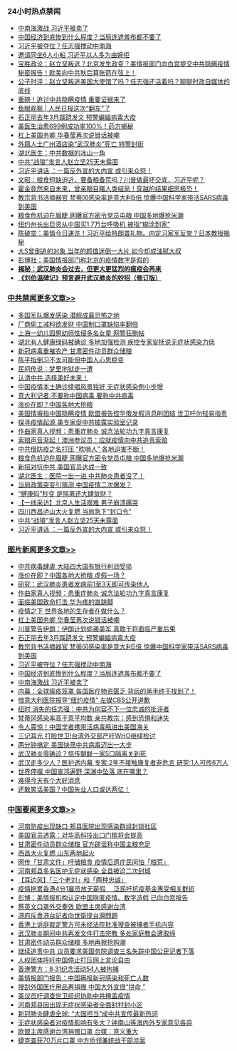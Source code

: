 <div class="catlist">
<h3>24小时热点禁闻</h3>
<ul>
<li><a href="https://github.com/fqnews/bnews/blob/master/topimagenews/20200401/1304665.md">中南海激战 习近平被卖了</a></li>
<li><a href="https://github.com/fqnews/bnews/blob/master/topimagenews/20200401/1304684.md">中国经济到底惨到什么程度？当局连遮羞布都不要了</a></li>
<li><a href="https://github.com/fqnews/bnews/blob/master/topimagenews/20200402/1304715.md">习近平被夺位？任志强搅动中南海</a></li>
<li><a href="https://github.com/fqnews/bnews/blob/master/cbnews/20200401/1304672.md">邀请同坐6人小船 习近平以人多为由婉拒</a></li>
<li><a href="https://github.com/fqnews/bnews/blob/master/bannedvideo/20200402/1304789.md">宝胜政论：赵立坚叛逃？北京发生政变？美情报部门向白宫提交中共隐瞒疫情秘密报告！欧美向中共秋后算账箭在弦上！</a></li>
<li><a href="https://github.com/fqnews/bnews/blob/master/bannedvideo/20200402/1304694.md">公子时评：赵立坚叛逃美国大使馆了吗？任志强还活着吗？聊聊时政自媒体的底线 </a></li>
<li><a href="https://github.com/fqnews/bnews/blob/master/cnnews/20200402/1304970.md">重磅！追讨中共隐瞒疫情 重要证据来了</a></li>
<li><a href="https://github.com/fqnews/bnews/blob/master/baitai/20200402/1304788.md">鱼眼观察 &#124; 人民日报这次“翻车”了</a></li>
<li><a href="https://github.com/fqnews/bnews/blob/master/topimagenews/20200402/1304964.md">石正丽去年3月蹊跷发文 预警蝙蝠病毒大疫</a></li>
<li><a href="https://github.com/fqnews/bnews/blob/master/cnnews/20200402/1304843.md">美医生治愈699例成功率100%！药方揭秘</a></li>
<li><a href="https://github.com/fqnews/bnews/blob/master/topimagenews/20200402/1305019.md">杠上美国务卿 华春莹再次说错话被嘲</a></li>
<li><a href="https://github.com/fqnews/bnews/blob/master/cbnews/20200402/1304996.md">外籍人士广州酒店染“武汉肺炎”死亡 特警封街</a></li>
<li><a href="https://github.com/fqnews/bnews/blob/master/cbnews/20200401/1304578.md">湖北医生：中共数据的冰山一角</a></li>
<li><a href="https://github.com/fqnews/bnews/blob/master/cbnews/20200402/1305021.md">中共“战狼”发言人赵立坚25天未露面</a></li>
<li><a href="https://github.com/fqnews/bnews/blob/master/cbnews/20200402/1305020.md">习近平讲话 ：一篇反外宣的大内宣 或引来众怒！</a></li>
<li><a href="https://github.com/fqnews/bnews/blob/master/cbnews/20200402/1304793.md">文昭：粮食短缺迫近，要备粮备荒吗？川普做最坏交底，习近平呢？ </a></li>
<li><a href="https://github.com/fqnews/bnews/blob/master/funmedia/20200402/1304841.md">霍金竟然来自未来，曾亲眼目睹人类结局！穿越的结果细思极恐！</a></li>
<li><a href="https://github.com/fqnews/bnews/blob/master/topimagenews/20200402/1304732.md">教宗背书活摘器官 梵蒂冈感染率是意大利5倍 惊爆中国科学家带活SARS病毒到美国</a></li>
<li><a href="https://github.com/fqnews/bnews/blob/master/cbnews/20200402/1305073.md">粮食危机迫在眉睫 网曝官方密令党员屯粮 中国多地爆抢米潮</a></li>
<li><a href="https://github.com/fqnews/bnews/blob/master/comments/20200402/1304848.md">纽约州长出巨资从中国买1.7万台呼吸机 被指“糊涂到家”</a></li>
<li><a href="https://github.com/fqnews/bnews/blob/master/cbnews/20200402/1304820.md">陈破空：美情今日速览！习近平给特朗普礼物。内定习家军反党？日本教授揭秘 </a></li>
<li><a href="https://github.com/fqnews/bnews/blob/master/yule/20200402/1304757.md">大S曾倒追的对象 当年的颜值迷倒一大片 如今却成油腻大叔</a></li>
<li><a href="https://github.com/fqnews/bnews/blob/master/cbnews/20200402/1304792.md">彭博社：美国情报部门称北京的疫情数字是假的</a></li>
<li><b><a href="https://github.com/fqnews/bnews/blob/master/comments/20200211/1275071.md" target="_blank">揭秘：武汉肺炎会过去，但更大更猛烈的瘟疫会再来</a></b></li>
<li><b><a href="https://github.com/fqnews/bnews/blob/master/comments/20200207/1272816.md" target="_blank">《刘伯温碑记》预言避开武汉肺炎的妙招（修订版）</a></b></li>
</ul>
</div>

<div class="catlist">
<h3><a href="https://github.com/fqnews/bnews/blob/master/cbnews/" target="_blank">中共禁闻</a><span><a href="https://github.com/fqnews/bnews/blob/master/cbnews/" target="_blank" rel="nofollow">更多文章>></a></span></h3>
<ul>
<li><a href="https://github.com/fqnews/bnews/blob/master/cbnews/20200402/1305197.md" target="_blank">多国军队爆发感染 潜舰成最恐怖之地</a></li>
<li><a href="https://github.com/fqnews/bnews/blob/master/cbnews/20200402/1305196.md" target="_blank">厂商偷工减料欲发财 中国制口罩缺陷率翻倍</a></li>
<li><a href="https://github.com/fqnews/bnews/blob/master/cbnews/20200402/1305195.md" target="_blank">上海一幼儿园男幼师性侵多名女童 网警狂删帖</a></li>
<li><a href="https://github.com/fqnews/bnews/blob/master/cbnews/20200402/1305182.md" target="_blank">湖北有人健康绿码被确诊 多地加强检测 疾控专家安抚说无症状感染力低</a></li>
<li><a href="https://github.com/fqnews/bnews/blob/master/cbnews/20200402/1305181.md" target="_blank">新冠病毒重摧农产 甘肃密件动员群众储粮</a></li>
<li><a href="https://github.com/fqnews/bnews/blob/master/cbnews/20200402/1305179.md" target="_blank">陈平指倒习不太可能但中国人心思稳变</a></li>
<li><a href="https://github.com/fqnews/bnews/blob/master/cbnews/20200402/1305099.md" target="_blank">民间传说：梦里地狱走一遭</a></li>
<li><a href="https://github.com/fqnews/bnews/blob/master/cbnews/20200402/1305164.md" target="_blank">认清中共 选择美好未来！</a></li>
<li><a href="https://github.com/fqnews/bnews/blob/master/cbnews/20200402/1305162.md" target="_blank">中国疫情本土确诊续唱风景独好 无症状感染例小步增</a></li>
<li><a href="https://github.com/fqnews/bnews/blob/master/cbnews/20200402/1305150.md" target="_blank">意大利记者:不要称中国病毒 要称中共病毒</a></li>
<li><a href="https://github.com/fqnews/bnews/blob/master/cbnews/20200402/1305145.md" target="_blank">涨价在即？中国各地大抢粮</a></li>
<li><a href="https://github.com/fqnews/bnews/blob/master/cbnews/20200402/1305131.md" target="_blank">美国情报指中国隐瞒疫情 欧盟报告控华俄发假消息削团结 世卫吁勿轻易指责</a></li>
<li><a href="https://github.com/fqnews/bnews/blob/master/cbnews/20200402/1305112.md" target="_blank">探寻疫情起源 美专家促中共披露实验室记录</a></li>
<li><a href="https://github.com/fqnews/bnews/blob/master/comments/20200402/1304918.md" target="_blank">作曲家真人视频：患重症肺炎 诚念法轮功九字真言康复</a></li>
<li><a href="https://github.com/fqnews/bnews/blob/master/cbnews/20200402/1305091.md" target="_blank">索赔声音渐起！澳洲参议员：应就疫情向中共追责索赔</a></li>
<li><a href="https://github.com/fqnews/bnews/blob/master/cbnews/20200402/1305090.md" target="_blank">中共借防疫之名打压 “吹哨人” 各地迫害不断！</a></li>
<li><a href="https://github.com/fqnews/bnews/blob/master/cbnews/20200402/1305073.md" target="_blank">粮食危机迫在眉睫 网曝官方密令党员屯粮 中国多地爆抢米潮</a></li>
<li><a href="https://github.com/fqnews/bnews/blob/master/cbnews/20200402/1305071.md" target="_blank">新招对抗中共 美国官员达成一致</a></li>
<li><a href="https://github.com/fqnews/bnews/blob/master/cbnews/20200402/1305066.md" target="_blank">湖北医生：医院一出一进 中共肺炎患者没了！</a></li>
<li><a href="https://github.com/fqnews/bnews/blob/master/cbnews/20200402/1305045.md" target="_blank">当局政策突变引猜测 中国疫情二次爆发？</a></li>
<li><a href="https://github.com/fqnews/bnews/blob/master/cbnews/20200402/1305041.md" target="_blank">“健康码”秒变 是隔离还大肆敛财？</a></li>
<li><a href="https://github.com/fqnews/bnews/blob/master/cbnews/20200402/1305040.md" target="_blank">【一线采访】北京人生活艰难 男子崩溃痛哭</a></li>
<li><a href="https://github.com/fqnews/bnews/blob/master/cbnews/20200402/1305022.md" target="_blank">四川西昌泸山大火复燃 当局急下“封口令”</a></li>
<li><a href="https://github.com/fqnews/bnews/blob/master/cbnews/20200402/1305021.md" target="_blank">中共“战狼”发言人赵立坚25天未露面</a></li>
<li><a href="https://github.com/fqnews/bnews/blob/master/cbnews/20200402/1305020.md" target="_blank">习近平讲话 ：一篇反外宣的大内宣 或引来众怒！</a></li>

</ul>
</div>
<div class="catlist">
<h3><a href="https://github.com/fqnews/bnews/blob/master/topimagenews/" target="_blank">图片新闻</a><span><a href="https://github.com/fqnews/bnews/blob/master/topimagenews/" target="_blank" rel="nofollow">更多文章>></a></span></h3>
<ul>
<li><a href="https://github.com/fqnews/bnews/blob/master/topimagenews/20200402/1305194.md" target="_blank">中共病毒肆虐 大陆四大国有银行利润受损</a></li>
<li><a href="https://github.com/fqnews/bnews/blob/master/topimagenews/20200402/1305149.md" target="_blank">涨价在即？中国各地大抢粮 虚假一场？</a></li>
<li><a href="https://github.com/fqnews/bnews/blob/master/topimagenews/20200402/1305108.md" target="_blank">研究：武汉肺炎患者发病前1至3天即可传染他人</a></li>
<li><a href="https://github.com/fqnews/bnews/blob/master/comments/20200402/1304918.md" target="_blank">作曲家真人视频：患重症肺炎 诚念法轮功九字真言康复</a></li>
<li><a href="https://github.com/fqnews/bnews/blob/master/topimagenews/20200402/1305072.md" target="_blank">面临美国致命打击 华为疼的直跳脚</a></li>
<li><a href="https://github.com/fqnews/bnews/blob/master/topimagenews/20200402/1305044.md" target="_blank">疫情之下 世界各地的生存者在做什么？</a></li>
<li><a href="https://github.com/fqnews/bnews/blob/master/topimagenews/20200402/1305019.md" target="_blank">杠上美国务卿 华春莹再次说错话被嘲</a></li>
<li><a href="https://github.com/fqnews/bnews/blob/master/topimagenews/20200402/1304965.md" target="_blank">川普警告伊朗：伊朗计划偷袭美军 真敢干将面临严重后果</a></li>
<li><a href="https://github.com/fqnews/bnews/blob/master/topimagenews/20200402/1304964.md" target="_blank">石正丽去年3月蹊跷发文 预警蝙蝠病毒大疫</a></li>
<li><a href="https://github.com/fqnews/bnews/blob/master/topimagenews/20200402/1304732.md" target="_blank">教宗背书活摘器官 梵蒂冈感染率是意大利5倍 惊爆中国科学家带活SARS病毒到美国</a></li>
<li><a href="https://github.com/fqnews/bnews/blob/master/topimagenews/20200402/1304715.md" target="_blank">习近平被夺位？任志强搅动中南海</a></li>
<li><a href="https://github.com/fqnews/bnews/blob/master/topimagenews/20200401/1304684.md" target="_blank">中国经济到底惨到什么程度？当局连遮羞布都不要了</a></li>
<li><a href="https://github.com/fqnews/bnews/blob/master/topimagenews/20200401/1304665.md" target="_blank">中南海激战 习近平被卖了</a></li>
<li><a href="https://github.com/fqnews/bnews/blob/master/topimagenews/20200401/1304511.md" target="_blank">内幕：全球瘟疫笼罩 各国医疗物资匮乏 背后的黑手终于找到了！</a></li>
<li><a href="https://github.com/fqnews/bnews/blob/master/topimagenews/20200401/1304471.md" target="_blank">借意大利医院报导“纽约疫情” 左媒CBS公开道歉</a></li>
<li><a href="https://github.com/fqnews/bnews/blob/master/topimagenews/20200401/1304458.md" target="_blank">纽时 消失的任志强：中共为何容不下一位忠诚的批评者</a></li>
<li><a href="https://github.com/fqnews/bnews/blob/master/topimagenews/20200401/1304353.md" target="_blank">梵蒂冈感染率高于意平均数 亲共教宗：感到恐惧和迷失</a></li>
<li><a href="https://github.com/fqnews/bnews/blob/master/topimagenews/20200401/1304352.md" target="_blank">令人震惊！中国学者携带活病毒瓶进出美国海关</a></li>
<li><a href="https://github.com/fqnews/bnews/blob/master/topimagenews/20200401/1304351.md" target="_blank">三记耳光 打脸世卫!台湾外交部严吁WHO继续检讨</a></li>
<li><a href="https://github.com/fqnews/bnews/blob/master/topimagenews/20200401/1304196.md" target="_blank">两分钟搞定 美国快筛中共病毒迈出一大步</a></li>
<li><a href="https://github.com/fqnews/bnews/blob/master/topimagenews/20200401/1304174.md" target="_blank">武汉肺炎零确诊？惊传朝鲜一家5口隔离关到死</a></li>
<li><a href="https://github.com/fqnews/bnews/blob/master/topimagenews/20200331/1304098.md" target="_blank">武汉走多少人？医护透内幕 专家:2年不接触康复者非危言 研究:1人可传6万人</a></li>
<li><a href="https://github.com/fqnews/bnews/blob/master/topimagenews/20200331/1304078.md" target="_blank">世界停摆 中国哀鸿遍野 深渊中坠落 底在哪里？</a></li>
<li><a href="https://github.com/fqnews/bnews/blob/master/topimagenews/20200331/1303798.md" target="_blank">难得今天有个大好消息</a></li>
<li><a href="https://github.com/fqnews/bnews/blob/master/topimagenews/20200331/1303672.md" target="_blank">还敢笑话美国？中国失业人口或达两亿！</a></li>

</ul>
</div>
<div class="catlist">
<h3><a href="https://github.com/fqnews/bnews/blob/master/headline/" target="_blank">中国要闻</a><span><a href="https://github.com/fqnews/bnews/blob/master/headline/" target="_blank" rel="nofollow">更多文章>></a></span></h3>
<ul>
<li><a href="https://github.com/fqnews/bnews/blob/master/headline/20200402/1305203.md" target="_blank">河南防疫出现缺口 郏县医院出现感染群组封锁社区</a></li>
<li><a href="https://github.com/fqnews/bnews/blob/master/headline/20200402/1305200.md" target="_blank">美国官员透露：对华高科技出口门槛将会提高</a></li>
<li><a href="https://github.com/fqnews/bnews/blob/master/headline/20200402/1305193.md" target="_blank">甘肃密件动员群众储粮  官方辟谣称中国主粮充足</a></li>
<li><a href="https://github.com/fqnews/bnews/blob/master/headline/20200402/1305172.md" target="_blank">西昌大火复燃 山东两地起火</a></li>
<li><a href="https://github.com/fqnews/bnews/blob/master/headline/20200402/1305189.md" target="_blank">网传「甘肃文件」吁储粮食  疫情后遗症民间怕「粮荒」</a></li>
<li><a href="https://github.com/fqnews/bnews/blob/master/headline/20200402/1305188.md" target="_blank">河南郏县多名医护无症状感染   全县被迫二次封城</a></li>
<li><a href="https://github.com/fqnews/bnews/blob/master/headline/20200402/1305187.md" target="_blank">【耳边风】「三个老刘」和「两种忠诚」</a></li>
<li><a href="https://github.com/fqnews/bnews/blob/master/headline/20200402/1305186.md" target="_blank">疫情拖累香港4分1雇员放无薪假  　泛民吁抗疫基金惠受相关群组</a></li>
<li><a href="https://github.com/fqnews/bnews/blob/master/headline/20200402/1305185.md" target="_blank">彭博：美情报机构认定中国隐匿疫情、数字造假 已向白宫报告</a></li>
<li><a href="https://github.com/fqnews/bnews/blob/master/headline/20200402/1305184.md" target="_blank">蔡英文口罩外交奏效    欧盟主席感谢台湾</a></li>
<li><a href="https://github.com/fqnews/bnews/blob/master/headline/20200402/1305175.md" target="_blank">港府斥責港台記者向世衛提台灣問題</a></li>
<li><a href="https://github.com/fqnews/bnews/blob/master/headline/20200402/1305137.md" target="_blank">香港上诉庭裁定警方可未经法院批准搜查被捕者手机内容</a></li>
<li><a href="https://github.com/fqnews/bnews/blob/master/headline/20200402/1305123.md" target="_blank">武汉肺炎期间中共再发文件打击宗教 多处家庭教会遭取缔</a></li>
<li><a href="https://github.com/fqnews/bnews/blob/master/headline/20200402/1305120.md" target="_blank">甘肃密件动员群众储粮 多地再掀抢购潮</a></li>
<li><a href="https://github.com/fqnews/bnews/blob/master/headline/20200402/1304905.md" target="_blank">继续追责中共 议员要求美国务院调查三名失踪中国公民记者下落</a></li>
<li><a href="https://github.com/fqnews/bnews/blob/master/headline/20200402/1304870.md" target="_blank">人权团体呼吁中国停止打压网上言论自由</a></li>
<li><a href="https://github.com/fqnews/bnews/blob/master/headline/20200402/1304833.md" target="_blank">香港警方：8·31纪念活动54人被拘捕</a></li>
<li><a href="https://github.com/fqnews/bnews/blob/master/headline/20200402/1304813.md" target="_blank">美情报部门报告：中国瞒报新冠感染和死亡人数</a></li>
<li><a href="https://github.com/fqnews/bnews/blob/master/headline/20200402/1304812.md" target="_blank">搜刮外国医疗用品再捐赠   中国大外宣很“拼命 ”</a></li>
<li><a href="https://github.com/fqnews/bnews/blob/master/headline/20200402/1304811.md" target="_blank">美议员吁调查世卫组织协助中共掩盖疫情</a></li>
<li><a href="https://github.com/fqnews/bnews/blob/master/headline/20200402/1304798.md" target="_blank">河南郏县因出现无症状感染者全面封村封小区</a></li>
<li><a href="https://github.com/fqnews/bnews/blob/master/headline/20200402/1304790.md" target="_blank">新冠肺炎肆虐全球: “大国担当”成中共宣传最新热词</a></li>
<li><a href="https://github.com/fqnews/bnews/blob/master/headline/20200402/1304784.md" target="_blank">无症状感染者对疫情影响有多大？钟南山等海内外专家意见各异</a></li>
<li><a href="https://github.com/fqnews/bnews/blob/master/headline/20200402/1304782.md" target="_blank">欧盟主席感谢台湾捐赠口罩   台媒：意义重大</a></li>
<li><a href="https://github.com/fqnews/bnews/blob/master/headline/20200402/1304776.md" target="_blank">捷克查获70万片口罩   中方侨领兼统战干部涉案</a></li>

</ul>
</div>